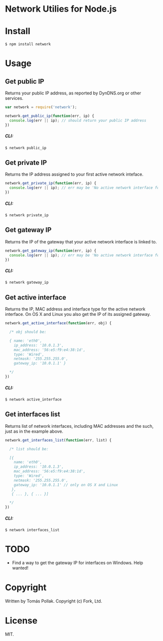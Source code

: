 Network Utilies for Node.js
===========================

# Install

    $ npm install network

# Usage

## Get public IP

Returns your public IP address, as reported by DynDNS.org or other services.

``` js
var network = require('network');

network.get_public_ip(function(err, ip) {
  console.log(err || ip); // should return your public IP address
})
```

##### CLI:

    $ network public_ip

## Get private IP

Returns the IP address assigned to your first active network inteface.

``` js
network.get_private_ip(function(err, ip) {
  console.log(err || ip); // err may be 'No active network interface found'.
})
```

##### CLI:

    $ network private_ip

## Get gateway IP

Returns the IP of the gateway that your active network interface is linked to.

``` js
network.get_gateway_ip(function(err, ip) {
  console.log(err || ip); // err may be 'No active network interface found.'
})
```

##### CLI:

    $ network gateway_ip

## Get active interface

Returns the IP, MAC address and interface type for the active network
interface. On OS X and Linux you also get the IP of its assigned gateway.

``` js
network.get_active_interface(function(err, obj) {

  /* obj should be:

  { name: 'eth0',
    ip_address: '10.0.1.3',
    mac_address: '56:e5:f9:e4:38:1d',
    type: 'Wired',
    netmask: '255.255.255.0',
    gateway_ip: '10.0.1.1' }

  */
})
```

##### CLI:

    $ network active_interface

## Get interfaces list

Returns list of network interfaces, including MAC addresses and the such, just
as in the example above.

``` js
network.get_interfaces_list(function(err, list) {

  /* list should be:

  [{
    name: 'eth0',
    ip_address: '10.0.1.3',
    mac_address: '56:e5:f9:e4:38:1d',
    type: 'Wired',
    netmask: '255.255.255.0',
    gateway_ip: '10.0.1.1' // only on OS X and Linux
   },
   { ... }, { ... }]

  */
})
```

##### CLI:

    $ network interfaces_list

# TODO

- Find a way to get the gateway IP for interfaces on Windows. Help wanted!

# Copyright

Written by Tomás Pollak. Copyright (c) Fork, Ltd.

# License

MIT.
